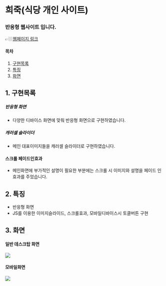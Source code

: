 # 희죽(식당 개인 사이트)

### 반응형 웹사이트 입니다.
👉🏼[웹페이지 링크](https://wlals2997.github.io/HEEJUK/)

#### 목차
1. [구현목록](#1-%EA%B5%AC%ED%98%84%EB%AA%A9%EB%A1%9D)
2. [특징](#2-%ED%8A%B9%EC%A7%95)
3. [화면](#3-%ED%99%94%EB%A9%B4)


## 1. 구현목록
##### 반응형 화면
* 다양한 디바이스 화면에 맞춰 반응형 화면으로 구현하였습니다. 

##### 캐러셀 슬라이더
- 메인 대표이미지들을 캐러셀 슬라이더로 구현하였습니다. 

#### 스크롤 페이드인효과
- 메인화면에 부가적인 설명이 필요한 부분에는 스크롤 시 이미지와 설명을 페이드 인 효과를 주었습니다.

## 2. 특징
- 반응형 화면
- JS를 이용한 이미지슬라이드, 스크롤효과, 모바일디바이스시 토클버튼 구현

## 3. 화면
#### 일반 데스크탑 화면
<img src="https://postfiles.pstatic.net/MjAyMjAyMjJfMTQx/MDAxNjQ1NTE2MTY1ODUy._mz6k94dldOHnq5DfHQXhRh1CD5Le0AcoHjEAqMz8T0g.jlfhKwbrnTQ4dpovnfHkkfZqiWUfJO8XWaEzIH5cb7Ag.GIF.wlals2997/%EC%9B%B9%EC%82%AC%EC%9D%B4%ED%8A%B8.gif?type=w966">

#### 모바일화면
<img src="https://postfiles.pstatic.net/MjAyMjAyMjJfNDAg/MDAxNjQ1NTE2MjIxMTM1.4HK-Z9pNrwVnpsuikTMS7P3Rn1SK5HnZY9aGpW-MSasg.nN_Uaajz-iyMfd2rKJsSYH8tdD5aBvjOF4OC0tq9Bs8g.GIF.wlals2997/%EB%B0%98%EC%9D%91%ED%98%95.gif?type=w966">
